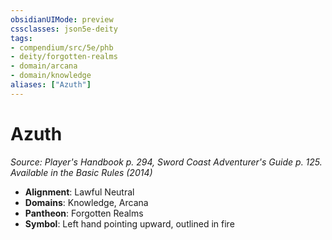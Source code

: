 ```yaml
---
obsidianUIMode: preview
cssclasses: json5e-deity
tags:
- compendium/src/5e/phb
- deity/forgotten-realms
- domain/arcana
- domain/knowledge
aliases: ["Azuth"]
---
```

# Azuth
*Source: Player's Handbook p. 294, Sword Coast Adventurer's Guide p. 125. Available in the Basic Rules (2014)* 

- **Alignment**: Lawful Neutral
- **Domains**: Knowledge, Arcana
- **Pantheon**: Forgotten Realms
- **Symbol**: Left hand pointing upward, outlined in fire